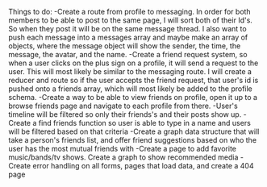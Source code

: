 Things to do:
-Create a route from profile to messaging. In order for both members to be able to post to the same page, I will sort both of their Id's. So when they post it will be on the same message thread. I also want to push each message into a messages array and maybe make an array of objects, where the message object will show the sender, the time, the message, the avatar, and the name.
-Create a friend request system, so when a user clicks on the plus sign on a profile, it will send a request to the user. This will most likely be similar to the messaging route. I will create a reducer and route so if the user accepts the friend request, that user's id is pushed onto a friends array, which will most likely be added to the profile schema.
-Create a way to be able to view friends on profile, open it up to a browse friends page and navigate to each profile from there.
-User's timeline will be filtered so only their friends's and their posts show up.
-Create a find friends function so user is able to type in a name and users will be filtered based on that criteria
-Create a graph data structure that will take a person's friends list, and offer friend suggestions based on who the user has the most mutual friends with
-Create a page to add favorite music/bands/tv shows. Create a graph to show recommended media
-Create error handling on all forms, pages that load data, and create a 404 page
